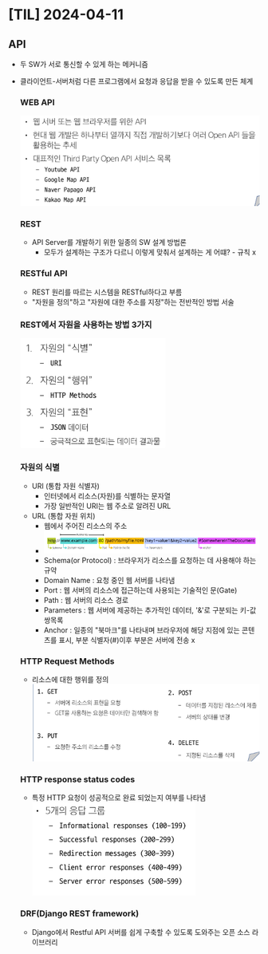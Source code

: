 # [TIL] 2024-04-11

## API
- 두 SW가 서로 통신할 수 있게 하는 메커니즘
- 클라이언트-서버처럼 다른 프로그램에서 요청과 응답을 받을 수 있도록 만든 체계
    ### WEB API
    ![alt text](image.png)

    ### REST
    - API Server를 개발하기 위한 일종의 SW 설계 방법론
        - 모두가 설계하는 구조가 다르니 이렇게 맞춰서 설계하는 게 어떄? - 규칙 x
    ### RESTful API
    - REST 원리를 따르는 시스템을 RESTful하다고 부름
    - "자원을 정의"하고 "자원에 대한 주소를 지정"하는 전반적인 방법 서술

    ### REST에서 자원을 사용하는 방법 3가지
    ![alt text](image-1.png)

    ### 자원의 식별
    - URI (통합 자원 식별자)
        - 인터넷에서 리소스(자원)를 식별하는 문자열
        - 가장 일반적인 URI는 웹 주소로 알려진 URL
    - URL (통합 자원 위치)
        - 웹에서 주어진 리소스의 주소
        - ![alt text](image-2.png)
        - Schema(or Protocol) : 브라우저가 리소스를 요청하는 데 사용해야 하는 규약
        - Domain Name : 요청 중인 웹 서버를 나타냄
        - Port : 웹 서버의 리소스에 접근하는데 사용되는 기술적인 문(Gate)
        - Path : 웹 서버의 리소스 경로
        - Parameters : 웹 서버에 제공하는 추가적인 데이터, '&'로 구분되는 키-값 쌍목록
        - Anchor : 일종의 "북마크"를 나타내며 브라우저에 해당 지점에 있는 콘텐츠를 표시, 부분 식별자(#)이후 부분은 서버에 전송 x

    ### HTTP Request Methods
    - 리소스에 대한 행위를 정의
    ![alt text](image-3.png)
    ### HTTP response status codes
    - 특정 HTTP 요청이 성공적으로 완료 되었는지 여부를 나타냄
    ![alt text](image-4.png)

    ### DRF(Django REST framework)
    - Django에서 Restful API 서버를 쉽게 구축할 수 있도록 도와주는 오픈 소스 라이브러리